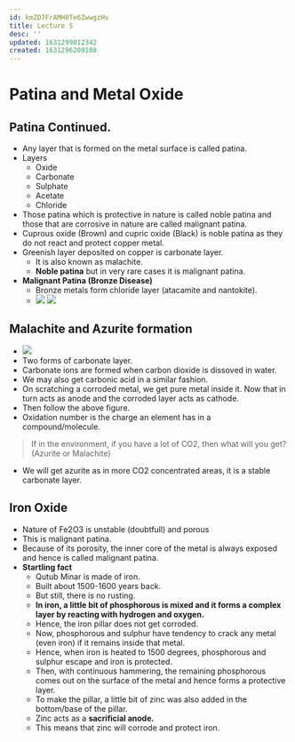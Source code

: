 ```yaml
---
id: kmZO7FrAMH0Te6ZwwgzHv
title: Lecture 5
desc: ''
updated: 1631299812342
created: 1631296209108
---
```


# Patina and Metal Oxide

## Patina Continued.
* Any layer that is formed on the metal surface is called patina.
* Layers
    * Oxide
    * Carbonate
    * Sulphate
    * Acetate
    * Chloride
* Those patina which is protective in nature is called noble patina and those that are corrosive in nature are called malignant patina.
* Cuprous oxide (Brown) and cupric oxide (Black) is noble patina as they do not react and protect copper metal.
* Greenish layer deposited on copper is carbonate layer.
    * It is also known as malachite.
    * **Noble patina** but in very rare cases it is malignant patina.
* **Malignant Patina (Bronze Disease)**
    * Bronze metals form chloride layer (atacamite and nantokite).
    * ![](/assets/images/2021-09-11-00-05-28.png)
      ![](/assets/images/2021-09-11-00-06-37.png)

## Malachite and Azurite formation
* ![](/assets/images/2021-09-10-23-50-53.png)
* Two forms of carbonate layer.
* Carbonate ions are formed when carbon dioxide is dissoved in water.
* We may also get carbonic acid in a similar fashion.
* On scratching a corroded metal, we get pure metal inside it. Now that in turn acts as anode and the corroded layer acts as cathode.
* Then follow the above figure.
* Oxidation number is the charge an element has in a compound/molecule.

> If in the environment, if you have a lot of CO2, then what will you get? (Azurite or Malachite)
* We will get azurite as in more CO2 concentrated areas, it is a stable carbonate layer.

## Iron Oxide
* Nature of Fe2O3 is unstable (doubtfull) and porous
* This is malignant patina.
* Because of its porosity, the inner core of the metal is always exposed and hence is called malignant patina.
* **Startling fact**
    * Qutub Minar is made of iron.
    * Built about 1500-1600 years back.
    * But still, there is no rusting.
    * **In iron, a little bit of phosphorous is mixed and it forms a complex layer by reacting with hydrogen and oxygen.**
    * Hence, the iron pillar does not get corroded.
    * Now, phosphorous and sulphur have tendency to crack any metal (even iron) if it remains inside that metal.
    * Hence, when iron is heated to 1500 degrees, phosphorous and sulphur escape and iron is protected.
    * Then, with continuous hammering, the remaining phosphorous comes out on the surface of the metal and hence forms a protective layer.
    * To make the pillar, a little bit of zinc was also added in the bottom/base of the pillar.
    * Zinc acts as a **sacrificial anode.**
    * This means that zinc will corrode and protect iron.
